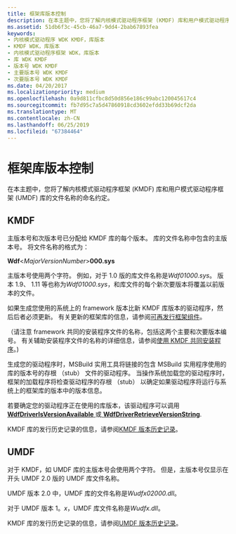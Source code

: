 ```yaml
---
title: 框架库版本控制
description: 在本主题中，您将了解内核模式驱动程序框架 (KMDF) 库和用户模式驱动程序框架 (UMDF) 库的文件名称的命名约定。
ms.assetid: 51db6f3c-45cb-46a7-9dd4-2bab67893fea
keywords:
- 内核模式驱动程序 WDK KMDF，库版本
- KMDF WDK，库版本
- 内核模式驱动程序框架 WDK，库版本
- 库 WDK KMDF
- 版本号 WDK KMDF
- 主要版本号 WDK KMDF
- 次要版本号 WDK KMDF
ms.date: 04/20/2017
ms.localizationpriority: medium
ms.openlocfilehash: 0a9d811cfbc8d50d856e186c99abc120045617c4
ms.sourcegitcommit: fb7d95c7a5d47860918cd3602efdd33b69dcf2da
ms.translationtype: MT
ms.contentlocale: zh-CN
ms.lasthandoff: 06/25/2019
ms.locfileid: "67384464"
---
```

# <a name="framework-library-versioning"></a>框架库版本控制


在本主题中，您将了解内核模式驱动程序框架 (KMDF) 库和用户模式驱动程序框架 (UMDF) 库的文件名称的命名约定。

## <a name="kmdf"></a>KMDF


主版本号和次版本号已分配给 KMDF 库的每个版本。 库的文件名称中包含的主版本号。 将文件名称的格式为：

**Wdf**&lt;*MajorVersionNumber*&gt;**000.sys**

主版本号使用两个字符。 例如，对于 1.0 版的库文件名称是*Wdf01000.sys*。 版本 1.9、 1.11 等也称为*Wdf01000.sys*，和库文件的每个新次要版本将覆盖以前版本的文件。

如果生成您使用的系统上的 framework 版本比新 KMDF 库版本的驱动程序，然后后者必须更新。 有关更新的框架库的信息，请参阅[可再发行框架组件](installation-components-for-kmdf-drivers.md)。

（请注意 framework 共同的安装程序文件的名称，包括这两个主要和次要版本编号。 有关辅助安装程序文件的名称的详细信息，请参阅[使用 KMDF 共同安装程序](installing-the-framework-s-co-installer.md)。)

生成您的驱动程序时，MSBuild 实用工具将链接的包含 MSBuild 实用程序使用的库的版本号的存根 （stub） 文件的驱动程序。 当操作系统加载您的驱动程序时，框架的加载程序将检查驱动程序的存根 （stub） 以确定如果驱动程序将运行与系统上的框架库的版本中的版本信息。

若要确定您的驱动程序正在使用的库版本，该驱动程序可以调用[ **WdfDriverIsVersionAvailable** ](https://docs.microsoft.com/windows-hardware/drivers/ddi/content/wdfdriver/nf-wdfdriver-wdfdriverisversionavailable)或[ **WdfDriverRetrieveVersionString**](https://docs.microsoft.com/windows-hardware/drivers/ddi/content/wdfdriver/nf-wdfdriver-wdfdriverretrieveversionstring).

KMDF 库的发行历史记录的信息，请参阅[KMDF 版本历史记录](kmdf-version-history.md)。

## <a name="umdf"></a>UMDF


对于 KMDF，如 UMDF 库的主版本号会使用两个字符。 但是，主版本号仅显示在开头 UMDF 2.0 版的 UMDF 库文件名称。

UMDF 版本 2.0 中，UMDF 库的文件名称是*Wudfx02000.dll*。

对于 UMDF 版本 1。*x*，UMDF 库文件名称是*Wudfx.dll*。

KMDF 库的发行历史记录的信息，请参阅[UMDF 版本历史记录](umdf-version-history.md)。


 





